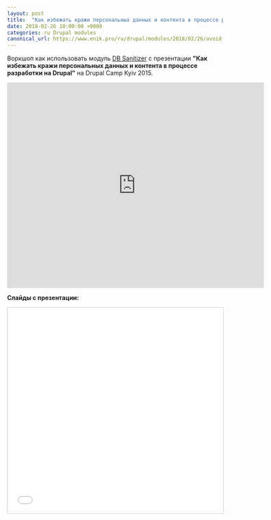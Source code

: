 ```yaml
---
layout: post
title:  "Как избежать кражи персональных данных и контента в процессе разработки на Drupal"
date: 2018-02-26 10:00:00 +0000
categories: ru Drupal modules
canonical_url: https://www.enik.pro/ru/drupal/modules/2018/02/26/avoid-theft-data.html
---
```

Воркшоп как использовать модуль [DB Sanitizer](https://www.drupal.org/project/db_sanitizer) с презентации
**"Как избежать кражи персональных данных и контента в процессе разработки на Drupal"** на Drupal Camp Kyiv 2015.

<iframe width="600" height="480" src="https://www.youtube.com/embed/HgVZm0cxC0I?start=11520" frameborder="0" allow="accelerometer; autoplay; encrypted-media; gyroscope; picture-in-picture" allowfullscreen></iframe>

**Слайды с презентации:**
<iframe width="600" height="480" src="//www.slideshare.net/slideshow/embed_code/key/hKiDmzXapcNAFp" frameborder="0" marginwidth="0" marginheight="0" scrolling="no" style="border:1px solid #CCC; border-width:1px; margin-bottom:5px; max-width: 100%;" allowfullscreen> </iframe>
